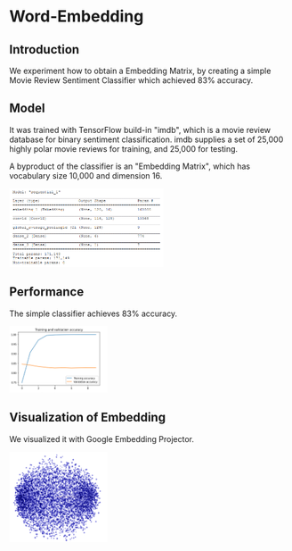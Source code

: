 # Word-Embedding

## Introduction

We experiment how to obtain a Embedding Matrix, by creating a simple Movie Review Sentiment Classifier which achieved 83% accuracy.

## Model

It was trained with TensorFlow build-in "imdb", which is a movie review database for binary sentiment classification.
imdb supplies a set of 25,000 highly polar movie reviews for training, and 25,000 for testing.

A byproduct of the classifier is an "Embedding Matrix",
which has vocabulary size 10,000 and dimension 16.

<img src="https://github.com/yuhang2685/Word-Embedding/blob/main/model.png" width="55%">

## Performance

The simple classifier achieves 83% accuracy.

<img src="https://github.com/yuhang2685/Word-Embedding/blob/main/MovieReview-Accuracy.png" width="35%">

## Visualization of Embedding

We visualized it with Google Embedding Projector.

<img src="https://github.com/yuhang2685/Word-Embedding/blob/main/embedding-imdb.png" width="35%">
